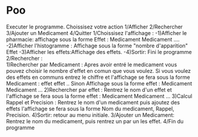 # Poo
Executer le programme.
Choissisez votre action 1/Afficher     2/Rechercher   3/Ajouter un Medicament    4/Quitter
1/Choissisez l'affichage :
  -1)Afficher le pharmacie: affichage sous la forme Effet : Medicament Medicament ....
  -2)Afficher l'histogramme : Affichage sous la forme  "nombre d'apparition" Effet
  -3)Afficher les effets:Affichage des effets.
  -4)Sortir: Fini le programme 
2/Rechercher :  
  1)Rechercher par Medicament : Apres avoir entré le medicament vous pouvez choisir le nombre d'effet en comun que vous voulez.
    Si vous voulez des effets en communs entrez le chiffre et l'affichage se fera sous la forme Medicament : effet effet ..
    Sinon Affichage sous la forme effet : Medicament Medicament ...
  2)Rechercher par effet : Rentrez le nom d'un effet et l'affichage se fera sous la forme effet : Medicament Medicament ...
  3)Calcul Rappel et Precision  : Rentrez le nom d'un medicament puis ajoutez des effets l'affichage se fera sous la forme Nom du medicament, Rappel, Precision. 
  4)Sortir: retour au menu initiale.
3/Ajouter un Medicament: Rentrez le nom du medicament, puis rentrez un par un les effet.
4/Fin du programme
